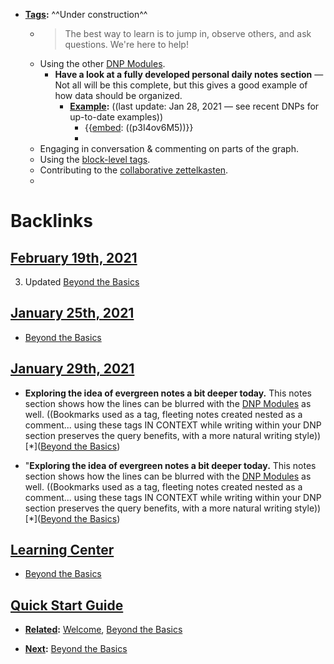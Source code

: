 - **[Tags](<Tags.md>):** ^^Under construction^^
    - > The best way to learn is to jump in, observe others, and ask questions. We're here to help!
    - Using the other [DNP Modules](<DNP Modules.md>).
        - **Have a look at a fully developed personal daily notes section** — Not all will be this complete, but this gives a good example of how data should be organized. 
            - **[Example](<Example.md>):** ((last update: Jan 28, 2021 — see recent DNPs for up-to-date examples))
                - {{[embed](<embed.md>): ((p3I4ov6M5))}}
                - 
    - Engaging in conversation & commenting on parts of the graph.
    - Using the [block-level tags](<block-level tags.md>).
    - Contributing to the [collaborative zettelkasten](<collaborative zettelkasten.md>).
    - 

# Backlinks
## [February 19th, 2021](<February 19th, 2021.md>)
3. Updated [Beyond the Basics](<Beyond the Basics.md>)

## [January 25th, 2021](<January 25th, 2021.md>)
- [Beyond the Basics](<Beyond the Basics.md>)

## [January 29th, 2021](<January 29th, 2021.md>)
- **Exploring the idea of evergreen notes a bit deeper today.** This notes section shows how the lines can be blurred with the [DNP Modules](<DNP Modules.md>) as well. ((Bookmarks used as a tag, fleeting notes created nested as a comment... using these tags IN CONTEXT while writing within your DNP section preserves the query benefits, with a more natural writing style)) [*]([Beyond the Basics](<Beyond the Basics.md>))

- "**Exploring the idea of evergreen notes a bit deeper today.** This notes section shows how the lines can be blurred with the [DNP Modules](<DNP Modules.md>) as well. ((Bookmarks used as a tag, fleeting notes created nested as a comment... using these tags IN CONTEXT while writing within your DNP section preserves the query benefits, with a more natural writing style)) [*]([Beyond the Basics](<Beyond the Basics.md>))

## [Learning Center](<Learning Center.md>)
- [Beyond the Basics](<Beyond the Basics.md>)

## [Quick Start Guide](<Quick Start Guide.md>)
- **[Related](<Related.md>):** [Welcome](<Welcome.md>), [Beyond the Basics](<Beyond the Basics.md>)

- **[Next](<Next.md>):** [Beyond the Basics](<Beyond the Basics.md>)

